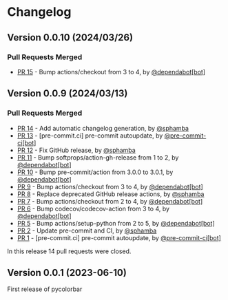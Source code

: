 # Changelog

## Version 0.0.10 (2024/03/26)


### Pull Requests Merged

* [PR 15](https://github.com/ghiggi/pycolorbar/pull/15) - Bump actions/checkout from 3 to 4, by [@dependabot[bot]](https://github.com/apps/dependabot)


## Version 0.0.9 (2024/03/13)


### Pull Requests Merged

* [PR 14](https://github.com/ghiggi/pycolorbar/pull/14) - Add automatic changelog generation, by [@sphamba](https://github.com/sphamba)
* [PR 13](https://github.com/ghiggi/pycolorbar/pull/13) - [pre-commit.ci] pre-commit autoupdate, by [@pre-commit-ci[bot]](https://github.com/apps/pre-commit-ci)
* [PR 12](https://github.com/ghiggi/pycolorbar/pull/12) - Fix GitHub release, by [@sphamba](https://github.com/sphamba)
* [PR 11](https://github.com/ghiggi/pycolorbar/pull/11) - Bump softprops/action-gh-release from 1 to 2, by [@dependabot[bot]](https://github.com/apps/dependabot)
* [PR 10](https://github.com/ghiggi/pycolorbar/pull/10) - Bump pre-commit/action from 3.0.0 to 3.0.1, by [@dependabot[bot]](https://github.com/apps/dependabot)
* [PR 9](https://github.com/ghiggi/pycolorbar/pull/9) - Bump actions/checkout from 3 to 4, by [@dependabot[bot]](https://github.com/apps/dependabot)
* [PR 8](https://github.com/ghiggi/pycolorbar/pull/8) - Replace deprecated GitHub release actions, by [@sphamba](https://github.com/sphamba)
* [PR 7](https://github.com/ghiggi/pycolorbar/pull/7) - Bump actions/checkout from 2 to 4, by [@dependabot[bot]](https://github.com/apps/dependabot)
* [PR 6](https://github.com/ghiggi/pycolorbar/pull/6) - Bump codecov/codecov-action from 3 to 4, by [@dependabot[bot]](https://github.com/apps/dependabot)
* [PR 5](https://github.com/ghiggi/pycolorbar/pull/5) - Bump actions/setup-python from 2 to 5, by [@dependabot[bot]](https://github.com/apps/dependabot)
* [PR 2](https://github.com/ghiggi/pycolorbar/pull/2) - Update pre-commit and CI, by [@sphamba](https://github.com/sphamba)
* [PR 1](https://github.com/ghiggi/pycolorbar/pull/1) - [pre-commit.ci] pre-commit autoupdate, by [@pre-commit-ci[bot]](https://github.com/apps/pre-commit-ci)

In this release 14 pull requests were closed.

## Version 0.0.1 (2023-06-10)

First release of pycolorbar

